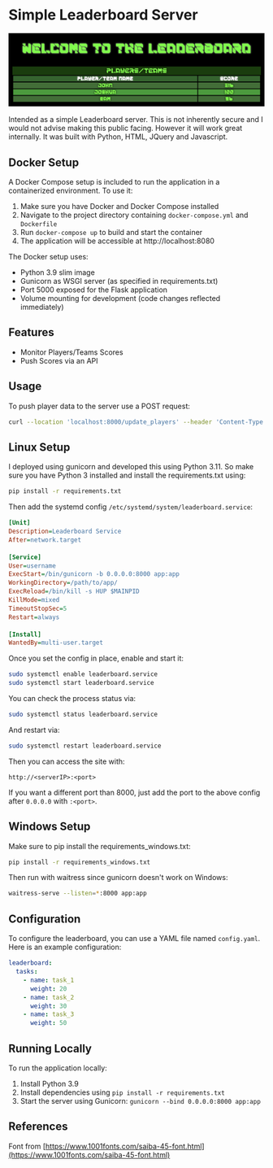 # Simple Leaderboard Server

![image](https://github.com/eternity336/Leaderboard/blob/main/screenshot/ScreenshotLeaderboard.png)


Intended as a simple Leaderboard server. This is not inherently secure and I would not advise making this public facing. However it will work great internally. It was built with Python, HTML, JQuery and Javascript.

## Docker Setup

A Docker Compose setup is included to run the application in a containerized environment. To use it:

1. Make sure you have Docker and Docker Compose installed
2. Navigate to the project directory containing `docker-compose.yml` and `Dockerfile`
3. Run `docker-compose up` to build and start the container
4. The application will be accessible at http://localhost:8080

The Docker setup uses:
- Python 3.9 slim image
- Gunicorn as WSGI server (as specified in requirements.txt)
- Port 5000 exposed for the Flask application
- Volume mounting for development (code changes reflected immediately)

## Features

- Monitor Players/Teams Scores
- Push Scores via an API

## Usage

To push player data to the server use a POST request:

```bash
curl --location 'localhost:8000/update_players' --header 'Content-Type: application/json' --data '["joshua, 100","john, 316","sam, 56"]'
```

## Linux Setup

I deployed using gunicorn and developed this using Python 3.11.
So make sure you have Python 3 installed and install the requirements.txt using:

```bash
pip install -r requirements.txt
```

Then add the systemd config `/etc/systemd/system/leaderboard.service`:

```ini
[Unit]
Description=Leaderboard Service
After=network.target

[Service]
User=username
ExecStart=/bin/gunicorn -b 0.0.0.0:8000 app:app
WorkingDirectory=/path/to/app/
ExecReload=/bin/kill -s HUP $MAINPID
KillMode=mixed
TimeoutStopSec=5
Restart=always

[Install]
WantedBy=multi-user.target
```

Once you set the config in place, enable and start it:

```bash
sudo systemctl enable leaderboard.service
sudo systemctl start leaderboard.service
```

You can check the process status via:

```bash
sudo systemctl status leaderboard.service
```

And restart via:

```bash
sudo systemctl restart leaderboard.service
```

Then you can access the site with:

```
http://<serverIP>:<port>
```

If you want a different port than 8000, just add the port to the above config after `0.0.0.0` with `:<port>`.

## Windows Setup

Make sure to pip install the requirements_windows.txt:

```bash
pip install -r requirements_windows.txt
```

Then run with waitress since gunicorn doesn't work on Windows:

```bash
waitress-serve --listen=*:8000 app:app
```

## Configuration

To configure the leaderboard, you can use a YAML file named `config.yaml`. Here is an example configuration:

```yaml
leaderboard:
  tasks:
    - name: task_1
      weight: 20
    - name: task_2
      weight: 30
    - name: task_3
      weight: 50
```

## Running Locally

To run the application locally:

1. Install Python 3.9
2. Install dependencies using `pip install -r requirements.txt`
3. Start the server using Gunicorn: `gunicorn --bind 0.0.0.0:8000 app:app`

## References

Font from [https://www.1001fonts.com/saiba-45-font.html](https://www.1001fonts.com/saiba-45-font.html)
```